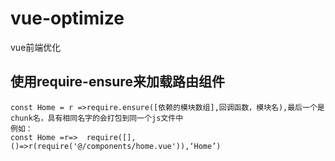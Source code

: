 # vue-optimize
vue前端优化
## 使用require-ensure来加载路由组件
```
const Home = r =>require.ensure([依赖的模块数组],回调函数，模块名),最后一个是chunk名，具有相同名字的会打包到同一个js文件中
例如：
const Home =r=>  require([],()=>r(require('@/components/home.vue')),‘Home’)
```
